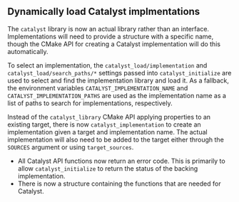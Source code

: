 ## Dynamically load Catalyst implmentations

The `catalyst` library is now an actual library rather than an interface.
Implementations will need to provide a structure with a specific name, though
the CMake API for creating a Catalyst implementation will do this
automatically.

To select an implementation, the `catalyst_load/implementation` and
`catalyst_load/search_paths/*` settings passed into `catalyst_initialize` are
used to select and find the implementation library and load it. As a fallback,
the environment variables `CATALYST_IMPLEMENTATION_NAME` and
`CATALYST_IMPLEMENTATION_PATHS` are used as the implementation name as a
list of paths to search for implementations, respectively.

Instead of the `catalyst_library` CMake API applying properties to an existing
target, there is now `catalyst_implementation` to create an implementation
given a target and implementation name. The actual implementation will also
need to be added to the target either through the `SOURCES` argument or using
`target_sources`.

  - All Catalyst API functions now return an error code. This is primarily to
    allow `catalyst_initialize` to return the status of the backing
    implementation.
  - There is now a structure containing the functions that are needed for
    Catalyst.
